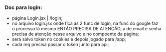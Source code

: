 ### Doc para login:
- página Login.jsx | /login;
- no arquivo login.jsx onde fica as 2 func de login, na func do google faz o processo lá mesmo ENTÃO PRECISA DE ATENÇÃO, a de email e senha precisa de atenção nesse arquivo e no compoente da página;
- será salvo token no cookies e depois jogado para /app;
- cada req precisa passar o token junto para api;
